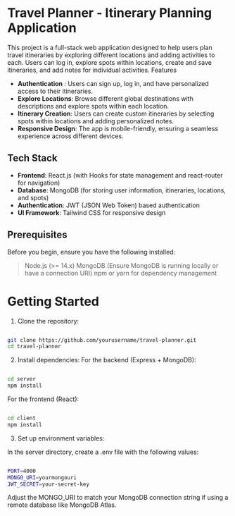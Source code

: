 # Travel Planner - Itinerary Planning Application

This project is a full-stack web application designed to help users plan travel itineraries by exploring different locations and adding activities to each. Users can log in, explore spots within locations, create and save itineraries, and add notes for individual activities.
Features

- **Authentication** : Users can sign up, log in, and have personalized access to their itineraries.
- **Explore Locations**: Browse different global destinations with descriptions and explore spots within each location.
- **Itinerary Creation**: Users can create custom itineraries by selecting spots within locations and adding personalized notes.
- **Responsive Design**: The app is mobile-friendly, ensuring a seamless experience across different devices.

## Tech Stack

- **Frontend**: React.js (with Hooks for state management and react-router for navigation)
- **Database**: MongoDB (for storing user information, itineraries, locations, and spots)
- **Authentication**: JWT (JSON Web Token) based authentication
- **UI Framework**: Tailwind CSS for responsive design

## Prerequisites

Before you begin, ensure you have the following installed:

> Node.js (>= 14.x)
> MongoDB (Ensure MongoDB is running locally or have a connection URI)
> npm or yarn for dependency management


# Getting Started
1. Clone the repository:

```bash

git clone https://github.com/yourusername/travel-planner.git
cd travel-planner
```

2. Install dependencies:
For the backend (Express + MongoDB):

```bash

cd server
npm install
```

For the frontend (React):

```bash

cd client
npm install
```
3. Set up environment variables:

In the server directory, create a .env file with the following values:

```bash

PORT=4000
MONGO_URI=yourmongouri
JWT_SECRET=your-secret-key
```
Adjust the MONGO_URI to match your MongoDB connection string if using a remote database like MongoDB Atlas.